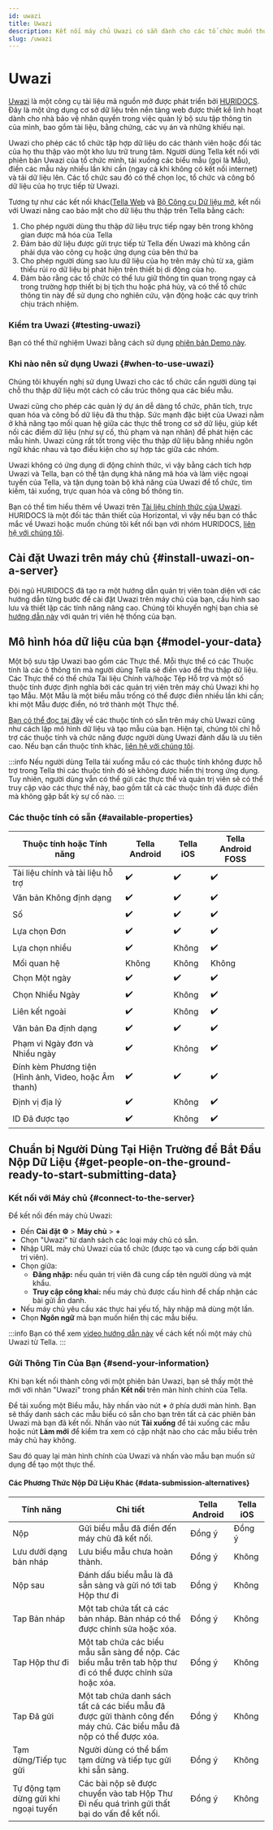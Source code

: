 ```yaml
---
id: uwazi
title: Uwazi
description: Kết nối máy chủ Uwazi có sẵn dành cho các tổ chức muốn thu thập dữ liệu có cấu trúc.
slug: /uwazi
---
```


# Uwazi

[Uwazi](https://uwazi.io/) là một công cụ tài liệu mã nguồn mở được phát triển bởi [HURIDOCS](https://huridocs.org). Đây là một ứng dụng cơ sở dữ liệu trên nền tảng web được thiết kế linh hoạt dành cho nhà bảo vệ nhân quyền trong việc quản lý bộ sưu tập thông tin của mình, bao gồm tài liệu, bằng chứng, các vụ án và những khiếu nại. 

Uwazi cho phép các tổ chức tập hợp dữ liệu do các thành viên hoặc đối tác của họ thu thập vào một kho lưu trữ trung tâm. Người dùng Tella kết nối với phiên bản Uwazi của tổ chức mình, tải xuống các biểu mẫu (gọi là Mẫu), điền các mẫu này nhiều lần khi cần (ngay cả khi không có kết nối internet) và tải dữ liệu lên. Các tổ chức sau đó có thể chọn lọc, tổ chức và công bố dữ liệu của họ trực tiếp từ Uwazi.

Tương tự như các kết nối khác([Tella Web](/tella-web) và [Bộ Công cụ Dữ liệu mở](/odk), kết nối với Uwazi nâng cao bảo mật cho dữ liệu thu thập trên Tella bằng cách:
1. Cho phép người dùng thu thập dữ liệu trực tiếp ngay bên trong không gian được mã hóa của Tella
2. Đảm bảo dữ liệu được gửi trực tiếp từ Tella đến Uwazi mà không cần phải dựa vào công cụ hoặc ứng dụng của bên thứ ba
3. Cho phép người dùng sao lưu dữ liệu của họ trên máy chủ từ xa, giảm thiểu rủi ro dữ liệu bị phát hiện trên thiết bị di động của họ.
4. Đảm bảo rằng các tổ chức có thể lưu giữ thông tin quan trọng ngay cả trong trường hợp thiết bị bị tịch thu hoặc phá hủy, và có thể tổ chức thông tin này để sử dụng cho nghiên cứu, vận động hoặc các quy trình chịu trách nhiệm.

### Kiểm tra Uwazi {#testing-uwazi}

Bạn có thể thử nghiệm Uwazi bằng cách sử dụng [phiên bản Demo này](https://demo.uwazi.io/).

### Khi nào nên sử dụng Uwazi {#when-to-use-uwazi}

Chúng tôi khuyến nghị sử dụng Uwazi cho các tổ chức cần người dùng tại chỗ thu thập dữ liệu một cách có cấu trúc thông qua các biểu mẫu.

Uwazi cũng cho phép các quản lý dự án dễ dàng tổ chức, phân tích, trực quan hóa và công bố dữ liệu đã thu thập. Sức mạnh đặc biệt của Uwazi nằm ở khả năng tạo mối quan hệ giữa các thực thể trong cơ sở dữ liệu, giúp kết nối các điểm dữ liệu (như sự cố, thủ phạm và nạn nhân) để phát hiện các mẫu hình. Uwazi cũng rất tốt trong việc thu thập dữ liệu bằng nhiều ngôn ngữ khác nhau và tạo điều kiện cho sự hợp tác giữa các nhóm.

Uwazi không có ứng dụng di động chính thức, vì vậy bằng cách tích hợp Uwazi và Tella, bạn có thể tận dụng khả năng mã hóa và làm việc ngoại tuyến của Tella, và tận dụng toàn bộ khả năng của Uwazi để tổ chức, tìm kiếm, tải xuống, trực quan hóa và công bố thông tin.

Bạn có thể tìm hiểu thêm về Uwazi trên [Tài liệu chính thức của Uwazi](https://uwazi.readthedocs.io/en/latest/). HURIDOCS là một đối tác thân thiết của Horizontal, vì vậy nếu bạn có thắc mắc về Uwazi hoặc muốn chúng tôi kết nối bạn với nhóm HURIDOCS, [liên hệ với chúng tôi](contact-us).

## Cài đặt Uwazi trên máy chủ {#install-uwazi-on-a-server}

Đội ngũ HURIDOCS đã tạo ra một hướng dẫn quản trị viên toàn diện với các hướng dẫn từng bước để cài đặt Uwazi trên máy chủ của bạn, cấu hình sao lưu và thiết lập các tính năng nâng cao. Chúng tôi khuyến nghị bạn chia sẻ [hướng dẫn này](https://uwazi.readthedocs.io/en/latest/sysadmin-docs/index.html) với quản trị viên hệ thống của bạn.

## Mô hình hóa dữ liệu của bạn {#model-your-data}

Một bộ sưu tập Uwazi bao gồm các Thực thể. Mỗi thực thể có các Thuộc tính là các ô thông tin mà người dùng Tella sẽ điền vào để thu thập dữ liệu. Các Thực thể có thể chứa Tài liệu Chính và/hoặc Tệp Hỗ trợ và một số thuộc tính được định nghĩa bởi các quản trị viên trên máy chủ Uwazi khi họ tạo Mẫu. Một Mẫu là một biểu mẫu trống có thể được điền nhiều lần khi cần; khi một Mẫu được điền, nó trở thành một Thực thể.

[Bạn có thể đọc tại đây](https://uwazi.readthedocs.io/en/latest/admin-docs/building-info-architecture.html#understanding-properties) về các thuộc tính có sẵn trên máy chủ Uwazi cũng như cách lập mô hình dữ liệu và tạo mẫu của bạn. Hiện tại, chúng tôi chỉ hỗ trợ các thuộc tính và chức năng được người dùng Uwazi đánh dấu là ưu tiên cao. Nếu bạn cần thuộc tính khác, [liên hệ với chúng tôi](/contact-us).

:::info
Nếu người dùng Tella tải xuống mẫu có các thuộc tính không được hỗ trợ trong Tella thì các thuộc tính đó sẽ không được hiển thị trong ứng dụng. Tuy nhiên, người dùng vẫn có thể gửi các thực thể và quản trị viên sẽ có thể truy cập vào các thực thể này, bao gồm tất cả các thuộc tính đã được điền mà không gặp bất kỳ sự cố nào.
:::

### Các thuộc tính có sẵn {#available-properties}

| **Thuộc tính hoặc Tính năng** | **Tella Android**| **Tella iOS** | **Tella Android FOSS** |
|------|------|-----|-----| 
| Tài liệu chính và tài liệu hỗ trợ | ✔️ | ✔️ | ✔️ |
| Văn bản Không định dạng | ✔️ | ✔️ | ✔️ |
| Số | ✔️ | ✔️ | ✔️ |
| Lựa chọn Đơn  | ✔️ | ✔️ | ✔️ | 
| Lựa chọn nhiều  | ✔️ | Không | ✔️ | 
| Mối quan hệ | Không | Không | Không |
| Chọn Một ngày  | ✔️ | ✔️ | ✔️ |
| Chọn Nhiều Ngày | ✔️ | Không | ✔️ |
| Liên kết ngoài | ✔️ | Không | ✔️ |
| Văn bản Đa định dạng | ✔️ | ✔️ | ✔️ |
| Phạm vi Ngày đơn và Nhiều ngày | ✔️ | Không | ✔️ |
| Đính kèm Phương tiện (Hình ảnh, Video, hoặc Âm thanh) | ✔️| ✔️ | ✔️ |
| Định vị địa lý | ✔️ | Không | ✔️ |
| ID Đã được tạo   | ✔️ | Không | ✔️ |


## Chuẩn bị Người Dùng Tại Hiện Trường để Bắt Đầu Nộp Dữ Liệu {#get-people-on-the-ground-ready-to-start-submitting-data}

### Kết nối với Máy chủ {#connect-to-the-server}

Để kết nối đến máy chủ Uwazi:

* Đến **Cài đặt ⚙️** > **Máy chủ** > **+**
* Chọn "Uwazi" từ danh sách các loại máy chủ có sẵn.
* Nhập URL máy chủ Uwazi của tổ chức (được tạo và cung cấp bởi quản trị viên).
* Chọn giữa:
    *  **Đăng nhập:**  nếu quản trị viên đã cung cấp tên người dùng và mật khẩu.
    *  **Truy cập công khai:** nếu máy chủ được cấu hình để chấp nhận các bài gửi ẩn danh.
* Nếu máy chủ yêu cầu xác thực hai yếu tố, hãy nhập mã dùng một lần.
* Chọn **Ngôn ngữ** mà bạn muốn hiển thị các mẫu biểu.

:::info
Bạn có thể xem [video hướng dẫn này](/video-tutorials#uwazi) về cách kết nối một máy chủ Uwazi từ Tella.
:::

### Gửi Thông Tin Của Bạn {#send-your-information}

Khi bạn kết nối thành công với một phiên bản Uwazi, bạn sẽ thấy một thẻ mới với nhãn "Uwazi" trong phần **Kết nối** trên màn hình chính của Tella.

Để tải xuống một Biểu mẫu, hãy nhấn vào nút **+** ở phía dưới màn hình. Bạn sẽ thấy danh sách các mẫu biểu có sẵn cho bạn trên tất cả các phiên bản Uwazi mà bạn đã kết nối. Nhấn vào nút **Tải xuống** để tải xuống các mẫu hoặc nút **Làm mới** để kiểm tra xem có cập nhật nào cho các mẫu biểu trên máy chủ hay không.

Sau đó quay lại màn hình chính của Uwazi và nhấn vào mẫu bạn muốn sử dụng để tạo một thực thể.


#### Các Phương Thức Nộp Dữ Liệu Khác {#data-submission-alternatives}

| **Tính năng** | **Chi tiết**| **Tella Android** | **Tella iOS** | 
|------|------|------|------|
| Nộp | Gửi biểu mẫu đã điền đến máy chủ đã kết nối. | Đồng ý | Đồng ý |
| Lưu dưới dạng bản nháp | Lưu biểu mẫu chưa hoàn thành.  | Đồng ý | Không |
| Nộp sau | Đánh dấu biểu mẫu là đã sẵn sàng và gửi nó tới tab Hộp thư đi  | Đồng ý | Không |
| Tap Bản nháp | Một tab chứa tất cả các bản nháp.  Bản nháp có thể được chỉnh sửa hoặc xóa.  | Đồng ý | Không |
| Tap Hộp thư đi | Một tab chứa các biểu mẫu sẵn sàng để nộp.  Các biểu mẫu trên tab hộp thư đi có thể được chỉnh sửa hoặc xóa.  | Đồng ý | Không |
| Tap Đã gửi | Một tab chứa danh sách tất cả các biểu mẫu đã được gửi thành công đến máy chủ. Các biểu mẫu đã nộp có thể được xóa.  | Đồng ý | Không |
| Tạm dừng/Tiếp tục gửi | Người dùng có thể bấm tạm dừng và tiếp tục gửi khi sẵn sàng.  | Đồng ý | Không |
| Tự động tạm dừng gửi khi ngoại tuyến | Các bài nộp sẽ được chuyển vào tab Hộp Thư Đi nếu quá trình gửi thất bại do vấn đề kết nối.  | Đồng ý | Không |


